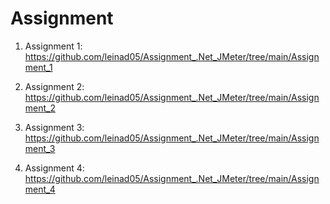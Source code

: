 # Assignment

1. Assignment 1: https://github.com/leinad05/Assignment_.Net_JMeter/tree/main/Assignment_1

2. Assignment 2: https://github.com/leinad05/Assignment_.Net_JMeter/tree/main/Assignment_2

3. Assignment 3: https://github.com/leinad05/Assignment_.Net_JMeter/tree/main/Assignment_3

4. Assignment 4: https://github.com/leinad05/Assignment_.Net_JMeter/tree/main/Assignment_4